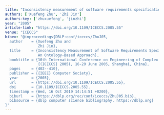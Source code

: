 ```yaml
---
title: "Inconsistency measurement of software requirements specifications: An ontology-based approach"
authors: ['Xuefeng Zhu', 'Zhi Jin']
authors-key: ['zhuxuefeng', 'jinzhi']
year: "2005"
article-link: "https://doi.org/10.1109/ICECCS.2005.55"
venue: "ICECCS"
bibex: "@inproceedings{DBLP:conf/iceccs/ZhuJ05,
  author    = {Xuefeng Zhu and
               Zhi Jin},
  title     = {Inconsistency Measurement of Software Requirements Specifications:
               An Ontology-Based Approach},
  booktitle = {10th International Conference on Engineering of Complex Computer Systems
               {(ICECCS} 2005), 16-20 June 2005, Shanghai, China},
  pages     = {402--410},
  publisher = {{IEEE} Computer Society},
  year      = {2005},
  url       = {https://doi.org/10.1109/ICECCS.2005.55},
  doi       = {10.1109/ICECCS.2005.55},
  timestamp = {Wed, 16 Oct 2019 14:14:51 +0200},
  biburl    = {https://dblp.org/rec/conf/iceccs/ZhuJ05.bib},
  bibsource = {dblp computer science bibliography, https://dblp.org}
}"
---
```

